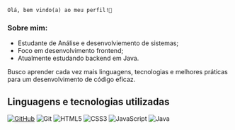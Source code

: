 ```
Olá, bem vindo(a) ao meu perfil!👋
```
### Sobre mim:
<!-- Sou estudante de Análise e desenvolvimento de sistemas. Com foco em Desenvolvimento Frontend, busco aprender cada vez mais tecnologias e habilidades para um desenvolvimento eficaz. Apesar do foco no frontend, no momento estou aprendendo desenvolvimento backend em Java. -->

+ Estudante de Análise e desenvolviemento de sistemas;
+ Foco em desenvolvimento frontend;
+ Atualmente estudando backend em Java.

Busco aprender cada vez mais linguagens, tecnologias e melhores práticas para um desenvolvimento de código eficaz.
## Linguagens e tecnologias utilizadas
[![GitHub](https://img.shields.io/badge/GitHub-100000?style=for-the-badge&logo=github&logoColor=white)](https://github.com/heloabrantessb)
![Git](https://img.shields.io/badge/GIT-E44C30?style=for-the-badge&logo=git&logoColor=white)
![HTML5](https://img.shields.io/badge/HTML5-E34F26?style=for-the-badge&logo=html5&logoColor=white)
![CSS3](https://img.shields.io/badge/CSS3-1572B6?style=for-the-badge&logo=css3&logoColor=white)
![JavaScript](https://img.shields.io/badge/JavaScript-F7DF1E?style=for-the-badge&logo=javascript&logoColor=black) 
![Java](https://img.shields.io/badge/java-%23ED8B00.svg?style=for-the-badge&logo=openjdk&logoColor=white)


